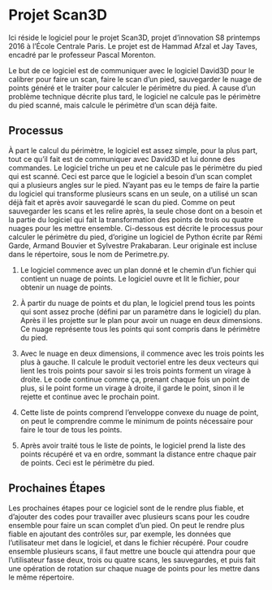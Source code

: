 # Projet Scan3D

Ici réside le logiciel pour le projet Scan3D, projet d’innovation S8 printemps 2016 à l’École Centrale Paris. Le projet est de Hammad Afzal et Jay Taves, encadré par le professeur Pascal Morenton. 

Le but de ce logiciel est de communiquer avec le logiciel David3D pour le calibrer pour faire un scan, faire le scan d’un pied, sauvegarder le nuage de points généré et le traiter pour calculer le périmètre du pied. À cause d’un problème technique décrite plus tard, le logiciel ne calcule pas le périmètre du pied scanné, mais calcule le périmètre d’un scan déjà faite. 

## Processus
À part le calcul du périmètre, le logiciel est assez simple, pour la plus part, tout ce qu’il fait est de communiquer avec David3D et lui donne des commandes. Le logiciel triche un peu et ne calcule pas le périmètre du pied qui est scanné. Ceci est parce que le logiciel a besoin d’un scan complet qui a plusieurs angles sur le pied. N’ayant pas eu le temps de faire la partie du logiciel qui transforme plusieurs scans en un seule, on a utilisé un scan déjà fait et après avoir sauvegardé le scan du pied. Comme on peut sauvegarder les scans et les relire après, la seule chose dont on a besoin et la partie du logiciel qui fait la transformation des points de trois ou quatre nuages pour les mettre ensemble. Ci-dessous est décrite le processus pour calculer le périmètre du pied, d’origine un logiciel de Python écrite par Rémi Garde, Armand Bouvier et Sylvestre Prakabaran. Leur originale est incluse dans le répertoire, sous le nom de Perimetre.py.

1. Le logiciel commence avec un plan donné et le chemin d’un fichier qui contient un nuage de points. Le logiciel ouvre et lit le fichier, pour obtenir un nuage de points. 

2. À partir du nuage de points et du plan, le logiciel prend tous les points qui sont assez proche (défini par un paramètre dans le logiciel) du plan. Après il les projette sur le plan pour avoir un nuage en deux dimensions. Ce nuage représente tous les points qui sont compris dans le périmètre du pied.

3. Avec le nuage en deux dimensions, il commence avec les trois points les plus à gauche. Il calcule le produit vectoriel entre les deux vecteurs qui lient les trois points pour savoir si les trois points forment un virage à droite. Le code continue comme ça, prenant chaque fois un point de plus, si le point forme un virage à droite, il garde le point, sinon il le rejette et continue avec le prochain point. 

4. Cette liste de points comprend l’enveloppe convexe du nuage de point, on peut le comprendre comme le minimum de points nécessaire pour faire le tour de tous les points. 

5. Après avoir traité tous le liste de points, le logiciel prend la liste des points récupéré et va en ordre, sommant la distance entre chaque pair de points. Ceci est le périmètre du pied.

## Prochaines Étapes
Les prochaines étapes pour ce logiciel sont de le rendre plus fiable, et d’ajouter des codes pour travailler avec plusieurs scans pour les coudre ensemble pour faire un scan complet d’un pied. On peut le rendre plus fiable en ajoutant des contrôles sur, par exemple, les données que l’utilisateur met dans le logiciel, et dans le fichier récupéré. Pour coudre ensemble plusieurs scans, il faut mettre une boucle qui attendra pour que l’utilisateur fasse deux, trois ou quatre scans, les sauvegardes, et puis fait une opération de rotation sur chaque nuage de points pour les mettre dans le même répertoire.  
